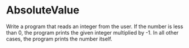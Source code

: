 # AbsoluteValue
Write a program that reads an integer from the user. If the number is less than 0, the program prints the given integer multiplied by -1. In all other cases, the program prints the number itself.
